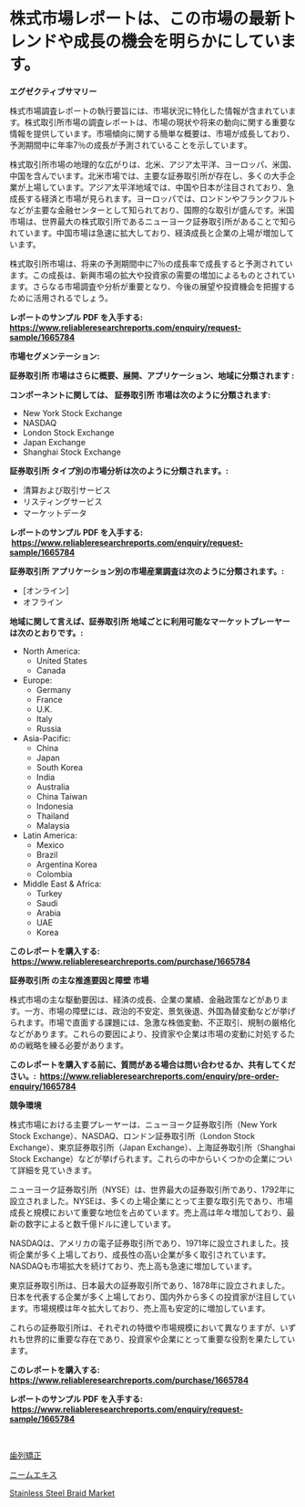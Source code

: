<p><h1>株式市場レポートは、この市場の最新トレンドや成長の機会を明らかにしています。</h1></p><p><strong>エグゼクティブサマリー</strong></p>
<p><p>株式市場調査レポートの執行要旨には、市場状況に特化した情報が含まれています。株式取引所市場の調査レポートは、市場の現状や将来の動向に関する重要な情報を提供しています。市場傾向に関する簡単な概要は、市場が成長しており、予測期間中に年率7％の成長が予測されていることを示しています。</p><p>株式取引所市場の地理的な広がりは、北米、アジア太平洋、ヨーロッパ、米国、中国を含んでいます。北米市場では、主要な証券取引所が存在し、多くの大手企業が上場しています。アジア太平洋地域では、中国や日本が注目されており、急成長する経済と市場が見られます。ヨーロッパでは、ロンドンやフランクフルトなどが主要な金融センターとして知られており、国際的な取引が盛んです。米国市場は、世界最大の株式取引所であるニューヨーク証券取引所があることで知られています。中国市場は急速に拡大しており、経済成長と企業の上場が増加しています。</p><p>株式取引所市場は、将来の予測期間中に7％の成長率で成長すると予測されています。この成長は、新興市場の拡大や投資家の需要の増加によるものとされています。さらなる市場調査や分析が重要となり、今後の展望や投資機会を把握するために活用されるでしょう。</p></p>
<p><strong>レポートのサンプル PDF を入手する: <a href="https://www.reliableresearchreports.com/enquiry/request-sample/1665784">https://www.reliableresearchreports.com/enquiry/request-sample/1665784</a></strong></p>
<p><strong>市場セグメンテーション:</strong></p>
<p><strong> 証券取引所 市場はさらに概要、展開、アプリケーション、地域に分類されます :</strong></p>
<p><strong>コンポーネントに関しては、 証券取引所 市場は次のように分類されます: &nbsp;</strong></p>
<p><ul><li>New York Stock Exchange</li><li>NASDAQ</li><li>London Stock Exchange</li><li>Japan Exchange</li><li>Shanghai Stock Exchange</li></ul></p>
<p><strong> 証券取引所 タイプ別の市場分析は次のように分類されます。:</strong></p>
<p><ul><li>清算および取引サービス</li><li>リスティングサービス</li><li>マーケットデータ</li></ul></p>
<p><strong>レポートのサンプル PDF を入手する: &nbsp;<a href="https://www.reliableresearchreports.com/enquiry/request-sample/1665784">https://www.reliableresearchreports.com/enquiry/request-sample/1665784</a></strong></p>
<p><strong> 証券取引所 アプリケーション別の市場産業調査は次のように分類されます。:</strong></p>
<p><ul><li>[オンライン]</li><li>オフライン</li></ul></p>
<p><strong>地域に関して言えば、証券取引所 地域ごとに利用可能なマーケットプレーヤーは次のとおりです。:</strong></p>
<p><ul>
    <li>
        North America:
        <ul>
            <li>United States</li>
            <li>Canada</li>
        </ul>
    </li>
    <li>
        Europe:
        <ul>
            <li>Germany</li>
            <li>France</li>
            <li>U.K.</li>
            <li>Italy</li>
            <li>Russia</li>
        </ul>
    </li>
    <li>
        Asia-Pacific:
        <ul>
            <li>China</li>
            <li>Japan</li>
            <li>South Korea</li>
            <li>India</li>
            <li>Australia</li>
            <li>China Taiwan</li>
            <li>Indonesia</li>
            <li>Thailand</li>
            <li>Malaysia</li>
        </ul>
    </li>
    <li>
        Latin America:
        <ul>
            <li>Mexico</li>
            <li>Brazil</li>
            <li>Argentina Korea</li>
            <li>Colombia</li>
        </ul>
    </li>
    <li>
        Middle East & Africa:
        <ul>
            <li>Turkey</li>
            <li>Saudi</li>
            <li>Arabia</li>
            <li>UAE</li>
            <li>Korea</li>
        </ul>
    </li>
    </ul></p>
<p><strong>このレポートを購入する: &nbsp;<a href="https://www.reliableresearchreports.com/purchase/1665784">https://www.reliableresearchreports.com/purchase/1665784</a></strong></p>
<p><strong>証券取引所 の主な推進要因と障壁 市場</strong></p>
<p><p>株式市場の主な駆動要因は、経済の成長、企業の業績、金融政策などがあります。一方、市場の障壁には、政治的不安定、景気後退、外国為替変動などが挙げられます。市場で直面する課題には、急激な株価変動、不正取引、規制の厳格化などがあります。これらの要因により、投資家や企業は市場の変動に対処するための戦略を練る必要があります。</p></p>
<p><strong>このレポートを購入する前に、質問がある場合は問い合わせるか、共有してください。:&nbsp; <a href="https://www.reliableresearchreports.com/enquiry/pre-order-enquiry/1665784">https://www.reliableresearchreports.com/enquiry/pre-order-enquiry/1665784</a></strong></p>
<p><strong>競争環境</strong></p>
<p><p>株式市場における主要プレーヤーは、ニューヨーク証券取引所（New York Stock Exchange）、NASDAQ、ロンドン証券取引所（London Stock Exchange）、東京証券取引所（Japan Exchange）、上海証券取引所（Shanghai Stock Exchange）などが挙げられます。これらの中からいくつかの企業について詳細を見ていきます。</p><p>ニューヨーク証券取引所（NYSE）は、世界最大の証券取引所であり、1792年に設立されました。NYSEは、多くの上場企業にとって主要な取引先であり、市場成長と規模において重要な地位を占めています。売上高は年々増加しており、最新の数字によると数千億ドルに達しています。</p><p>NASDAQは、アメリカの電子証券取引所であり、1971年に設立されました。技術企業が多く上場しており、成長性の高い企業が多く取引されています。NASDAQも市場拡大を続けており、売上高も急速に増加しています。</p><p>東京証券取引所は、日本最大の証券取引所であり、1878年に設立されました。日本を代表する企業が多く上場しており、国内外から多くの投資家が注目しています。市場規模は年々拡大しており、売上高も安定的に増加しています。</p><p>これらの証券取引所は、それぞれの特徴や市場規模において異なりますが、いずれも世界的に重要な存在であり、投資家や企業にとって重要な役割を果たしています。</p></p>
<p><strong>このレポートを購入する: &nbsp; <a href="https://www.reliableresearchreports.com/purchase/1665784">https://www.reliableresearchreports.com/purchase/1665784</a></strong></p>
<p><strong>レポートのサンプル PDF を入手する: &nbsp;<a href="https://www.reliableresearchreports.com/enquiry/request-sample/1665784">https://www.reliableresearchreports.com/enquiry/request-sample/1665784</a></strong><strong></strong></p>
<p>&nbsp;</p>
<p><p><a href="https://medium.com/@carolynsparkly/%E7%9F%AF%E6%AD%A3%E6%AD%AF%E7%A7%91%E5%B8%82%E5%A0%B4%E3%83%AC%E3%83%9D%E3%83%BC%E3%83%88%E3%81%AF-%E3%81%93%E3%81%AE%E5%B8%82%E5%A0%B4%E3%81%AE%E6%9C%80%E6%96%B0%E3%81%AE%E3%83%88%E3%83%AC%E3%83%B3%E3%83%89%E3%82%84%E6%88%90%E9%95%B7%E6%A9%9F%E4%BC%9A%E3%82%92%E6%98%8E%E3%82%89%E3%81%8B%E3%81%AB%E3%81%97%E3%81%A6%E3%81%84%E3%81%BE%E3%81%99-49d29a13db7c">歯列矯正</a></p><p><a href="https://medium.com/@roberts65david/%E3%83%8B%E3%83%BC%E3%83%A0%E3%82%A8%E3%82%AD%E3%82%B9%E5%B8%82%E5%A0%B4%E3%81%AE%E5%B1%95%E6%9C%9B-%E6%A5%AD%E7%95%8C%E6%A6%82%E8%A6%81%E3%81%A8%E4%BA%88%E6%B8%AC-2024%E5%B9%B4%E3%81%8B%E3%82%892031%E5%B9%B4-796b1c75b4f8">ニームエキス</a></p><p><a href="https://chivalrous-flock-a86.notion.site/Global-Stainless-Steel-Braid-Market-Size-and-Market-Trends-Insights-and-Projections-from-2024-to-20-34f9793c84c74d67b379690e29917c1c">Stainless Steel Braid Market</a></p></p>